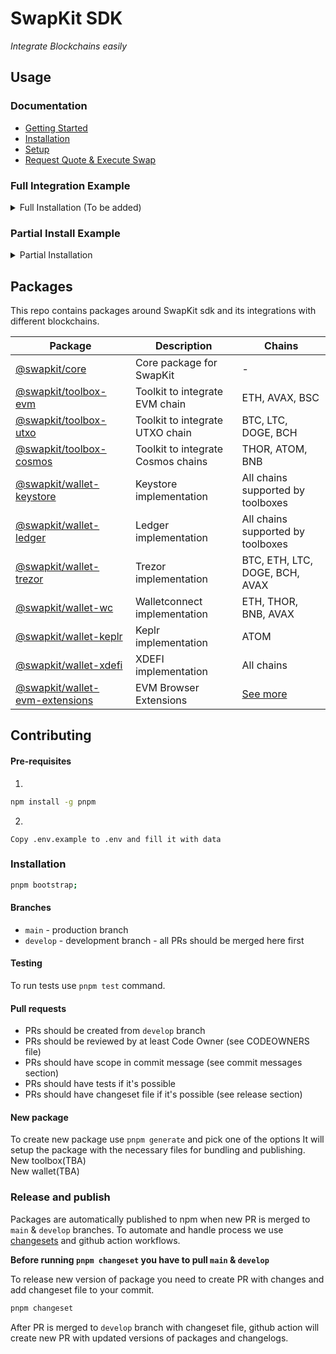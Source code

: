 # SwapKit SDK


_Integrate Blockchains easily_

## Usage

### Documentation

- [Getting Started](https://docs.thorswap.finance/swapkit-docs)
- [Installation](https://docs.thorswap.finance/swapkit-docs/swapkit-sdk/install-swapkit-sdk)
- [Setup](https://docs.thorswap.finance/swapkit-docs/swapkit-sdk/set-up-the-sdk)
- [Request Quote & Execute Swap](https://docs.thorswap.finance/swapkit-docs/swapkit-sdk/request-route-and-execute-swap)

### Full Integration Example

<details>
<summary>Full Installation (To be added)</summary>
</details>

### Partial Install Example

<details>
<summary>Partial Installation</summary>

If you want to install one part of SwapKit SDK, you can install it separate instances of wallets & toolboxes.
For example, if you want to use SwapKit SDK with EVM chains and Ledger wallet, you can install `@swapkit/toolbox-evm`, `@swapkit/wallet-ledger` and `@swapkit/core` packages.

<details>
<summary>pnpm</summary>

```bash
pnpm add @swapkit/toolbox-evm @swapkit/wallet-ledger @swapkit/core
```

</details>
<details>
<summary>yarn</summary>

```bash
yarn add @swapkit/toolbox-evm @swapkit/wallet-ledger @swapkit/core
```

</details>

<details>
<summary>npm</summary>

```bash
npm install @swapkit/toolbox-evm @swapkit/wallet-ledger @swapkit/core
```

</details>

#### Usage

Architecture of SwapKit SDK is pretty simple. It's based on the concept of toolboxes. Each toolbox is responsible for interacting with specific blockchain. For example, `@swapkit/toolbox-evm` is responsible for interacting with ETH, AVAX, BSC, etc. Toolboxes are extending SwapKitCore instance with methods to interact with specific blockchain. SwapKitCore is responsible for managing wallets and providing unified interface for interacting with them. To extend SDK with wallet support you need to pass array of wallets to `extend` method. Wallets are responsible for interacting with specific wallet provider. After `extend` method is called, you can start connecting to wallets and interacting with them.

```typescript
import { Chain, FeeOption } from '@swapkit/types';
import { SwapKitCore } from '@swapkit/core';
import { xdefiWallet } from '@swapkit/wallet-xdefi';
import { evmWallet } from '@swapkit/wallet-evm-extensions';
import { keplr } from '@swapkit/wallet-keplr';
import { keystoreWallet } from '@swapkit/wallet-keystore';
import { ledgerWallet } from '@swapkit/wallet-ledger';
import { trezorWallet } from '@swapkit/wallet-trezor';
import { walletconnectWallet } from '@swapkit/wallet-wc';

const getSwapKitClient = () => {
  const client = new SwapKitCore()

  client.extend({
    config: {
      utxoApiKey: ''
      covalentApiKey: '',
      ethplorerApiKey: '',
      walletConnectProjectId: '',
    },
    wallets: [
      evmWallet, // MetaMask, BraveWallet, TrustWallet Web, Coinbase Wallet
      keplrWallet,
      keystoreWallet,
      ledgerWallet,
      trezorWallet,
      walletconnectWallet,
      xdefiWallet,
    ],
  });

  return SKClient;
}

// [44, 60, 2, 0, 0]
const llderivationPath = getDerivationPathFor({ chain: Chain.ETH, index: 2, type: 'ledgerLive' })
// [44, 60, 0, 0, 2]
const derivationPath = getDerivationPathFor({ chain: Chain.ETH, index: 2 })

const connectLedger = (chain: Chain) => {
  await getSwapKitClient().connectLedger(Chain.ETH, derivationPath)

  // { address: '0x...', balance: [], walletType: 'LEDGER' }
  const walletData = await getSwapKitClient().getWalletByChain(Chain.ETH)
}

// quoteRoute is returned from `/quote` API endpoint
// https://dev-docs.thorswap.net/aggregation-api/examples/Swap#fetch-quote
const quoteParams = (sender: string, recipient: string) => {
    sellAsset: 'ETH.THOR-0xa5f2211b9b8170f694421f2046281775e8468044',
    buyAsset: 'BTC.BTC',
    sellAmount: '1000',
    senderAddress: sender,
    recipientAddress: recipient
}

const baseUrl = `https://api.thorswap.net/aggregator`;
const paramsStr = new URLSearchParams(quoteParams).toString();

const fetchQuote = (sender: string, recipient: string) => {
  const params = quoteParams(sender, recipient)
  const paramsStr = new URLSearchParams(params).toString();

  return fetch(`${baseUrl}/tokens/quote?${paramsStr}`).then(res => res.json())
}

const swap = async () => {
  const senderAddress = '0x3C44CdDdB6a900fa2b585dd299e03d12FA4293BC'
  const recipient = 'bc1qcalsdh8v03f5xztc04gzqlkqhx2y07dakv7f5c'
  const { routes } = fetchQuote()
  // select best route from routes -> it has `optimal` flag set to true
  const route = routes[0]

  if (await getSwapKitClient().validateAddress({ chain: Chain.BTC, address: recipient })) {
    const txHash = await SKClient.swap({
      route,
      // Fee option multiplier -> it will be used if wallet supports gas calculation params
      feeOptionKey: FeeOption.Fastest,
      recipient
    })

    // txHash: '0x...'
  }
}

```

</details>

## Packages

This repo contains packages around SwapKit sdk and its integrations with different blockchains.

| Package                                                                 | Description                        | Chains                                            |
| ----------------------------------------------------------------------- | ---------------------------------- | ------------------------------------------------- |
| [@swapkit/core](./packages/swapkit/swapkit-core/README.md)         | Core package for SwapKit           | -                                                 |
| [@swapkit/toolbox-evm](./packages/toolboxes/toolbox-evm/README.md)           | Toolkit to integrate EVM chain     | ETH, AVAX, BSC                                    |
| [@swapkit/toolbox-utxo](./packages/toolboxes/toolbox-utxo/README.md)         | Toolkit to integrate UTXO chain    | BTC, LTC, DOGE, BCH                               |
| [@swapkit/toolbox-cosmos](./packages/toolboxes/toolbox-cosmos/README.md)     | Toolkit to integrate Cosmos chains | THOR, ATOM, BNB                                   |
| [@swapkit/wallet-keystore](./packages/wallets/keystore/README.md)                 | Keystore implementation            | All chains supported by toolboxes                 |
| [@swapkit/wallet-ledger](./packages/wallets/ledger/README.md)                     | Ledger implementation              | All chains supported by toolboxes                 |
| [@swapkit/wallet-trezor](./packages/wallets/trezor/README.md)                     | Trezor implementation              | BTC, ETH, LTC, DOGE, BCH, AVAX                    |
| [@swapkit/wallet-wc](./packages/wallets/walletconnect/README.md)       | Walletconnect implementation       | ETH, THOR, BNB, AVAX                              |
| [@swapkit/wallet-keplr](./packages/wallets/keplr/README.md)                       | Keplr implementation               | ATOM                                              |
| [@swapkit/wallet-xdefi](./packages/wallets/xdefi/README.md)                       | XDEFI implementation               | All chains                                        |
| [@swapkit/wallet-evm-extensions](./packages/wallets/evm-web3-wallets/README.md) | EVM Browser Extensions             | [See more](./packages/wallets/evm-web3-wallets/README.md) |

## Contributing

#### Pre-requisites

1.

```bash
npm install -g pnpm
```

2.

```pre
Copy .env.example to .env and fill it with data
```

### Installation

```bash
pnpm bootstrap;
```

#### Branches

- `main` - production branch
- `develop` - development branch - all PRs should be merged here first

#### Testing

To run tests use `pnpm test` command.

#### Pull requests

- PRs should be created from `develop` branch
- PRs should be reviewed by at least Code Owner (see CODEOWNERS file)
- PRs should have scope in commit message (see commit messages section)
- PRs should have tests if it's possible
- PRs should have changeset file if it's possible (see release section)

#### New package

To create new package use `pnpm generate` and pick one of the options
It will setup the package with the necessary files for bundling and publishing.
</br>
New toolbox(TBA)
</br>
New wallet(TBA)

### Release and publish

Packages are automatically published to npm when new PR is merged to `main` & `develop` branches.
To automate and handle process we use [changesets](https://github.com/changesets/changesets) and github action workflows.

<b>Before running `pnpm changeset` you have to pull `main` & `develop`</b>

To release new version of package you need to create PR with changes and add changeset file to your commit.

```bash
pnpm changeset
```

After PR is merged to `develop` branch with changeset file, github action will create new PR with updated versions of packages and changelogs.
